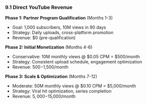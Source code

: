 ### 9.1 Direct YouTube Revenue

**Phase 1: Partner Program Qualification** (Months 1-3)

- Goal: 1,000 subscribers, 10M views in 90 days
- Strategy: Daily uploads, cross-platform promotion
- Revenue: $0 (pre-qualification)

**Phase 2: Initial Monetization** (Months 4-6)

- Conservative: 10M monthly views @ $0.05 CPM = $500/month
- Strategy: Consistent upload schedule, engagement optimization
- Revenue: $500-$1,500/month

**Phase 3: Scale & Optimization** (Months 7-12)

- Moderate: 50M monthly views @ $0.10 CPM = $5,000/month
- Strategy: Viral hit optimization, series completion
- Revenue: $5,000-$15,000/month
